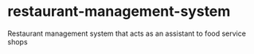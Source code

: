 # restaurant-management-system
Restaurant management system that acts as an assistant to food service shops
